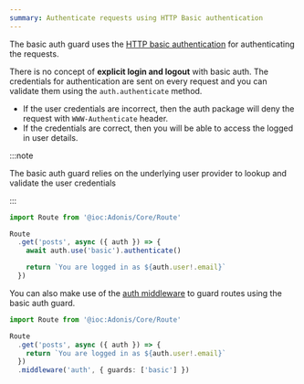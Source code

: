 ```yaml
---
summary: Authenticate requests using HTTP Basic authentication
---
```


The basic auth guard uses the [HTTP basic authentication](https://developer.mozilla.org/en-US/docs/Web/HTTP/Authentication#basic_authentication_scheme) for authenticating the requests.

There is no concept of **explicit login and logout** with basic auth. The credentials for authentication are sent on every request and you can validate them using the `auth.authenticate` method.

- If the user credentials are incorrect, then the auth package will deny the request with `WWW-Authenticate` header.
- If the credentials are correct, then you will be able to access the logged in user details.

:::note

The basic auth guard relies on the underlying user provider to lookup and validate the user credentials

:::

```ts
import Route from '@ioc:Adonis/Core/Route'

Route
  .get('posts', async ({ auth }) => {
    await auth.use('basic').authenticate()

    return `You are logged in as ${auth.user!.email}`
  })
```

You can also make use of the [auth middleware]() to guard routes using the basic auth guard.

```ts
import Route from '@ioc:Adonis/Core/Route'

Route
  .get('posts', async ({ auth }) => {
    return `You are logged in as ${auth.user!.email}`
  })
  .middleware('auth', { guards: ['basic'] })
```
